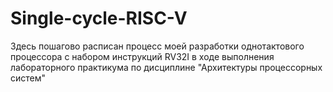 # Single-cycle-RISC-V
Здесь пошагово расписан процесс моей разработки однотактового процессора с набором инструкций RV32I в ходе выполнения лабораторного практикума по дисциплине "Архитектуры процессорных систем"
